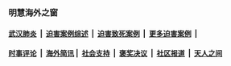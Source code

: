 
### 明慧海外之窗

####  [武汉肺炎](indexes/365.md?t=03142100) &nbsp;|&nbsp;  [迫害案例综述](indexes/328.md?t=03142100) &nbsp;|&nbsp; [迫害致死案例](indexes/277.md?t=03142100)  &nbsp;|&nbsp; [更多迫害案例](indexes/81.md?t=03142100)  &nbsp;|&nbsp; 
####  [时事评论](indexes/19.md?t=03142100) &nbsp;|&nbsp; [海外简讯](indexes/245.md?t=03142100)&nbsp;|&nbsp;  [社会支持](indexes/140.md?t=03142100) &nbsp;|&nbsp; [褒奖决议](indexes/282.md?t=03142100) &nbsp;|&nbsp; [社区报道](indexes/91.md?t=03142100)  &nbsp;|&nbsp; [天人之间](indexes/78.md?t=03142100) 

